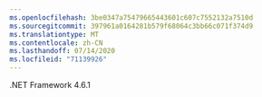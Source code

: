 ```yaml
---
ms.openlocfilehash: 3be0347a75479665443601c607c7552132a7510d
ms.sourcegitcommit: 397961a0164281b579f68064c3bb66c071f374d9
ms.translationtype: MT
ms.contentlocale: zh-CN
ms.lasthandoff: 07/14/2020
ms.locfileid: "71139926"
---
```

.NET Framework 4.6.1